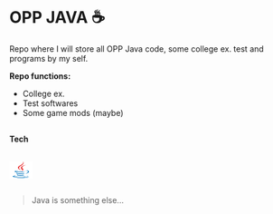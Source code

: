 # OPP JAVA ☕
Repo where I will store all OPP Java code, some college ex. test and programs by my self.

**Repo functions:**
- College ex.
- Test softwares
- Some game mods (maybe)

##
**Tech**
<div style="display: inline_block"><br>
  <img align="center" alt="Ishidaw-HTML" height="30" width="40" src="https://raw.githubusercontent.com/devicons/devicon/master/icons/java/java-original.svg">
</div>

##

> Java is something else...


